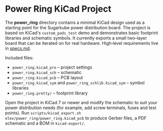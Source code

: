 # Power Ring KiCad Project

The **power_ring** directory contains a minimal KiCad design used as a starting point for the Sugarkube power distribution board.  The project is based on KiCad's `custom_pads_test` demo and demonstrates basic footprint libraries and schematic symbols.  It currently exports a small two–layer board that can be iterated on for real hardware.  High‑level requirements live in [specs.md](specs.md).

Included files:

- `power_ring.kicad_pro` – project settings
- `power_ring.kicad_sch` – schematic
- `power_ring.kicad_pcb` – PCB layout
- `power_ring.kicad_sym` and `power_ring_schlib.kicad_sym` – symbol libraries
- `power_ring.pretty/` – footprint library

Open the project in KiCad 7 or newer and modify the schematic to suit your power distribution needs (for example, add screw terminals, fuses and test points).  Run `scripts/kicad_export.sh elex/power_ring/power_ring.kicad_pcb` to produce Gerber files, a PDF schematic and a BOM in `kicad-export/`.
